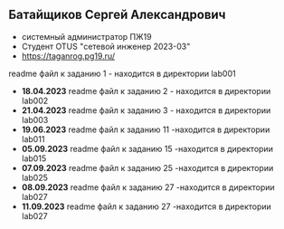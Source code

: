 
## Батайщиков Сергей Александрович
- системный администратор ПЖ19
- Студент OTUS "сетевой инженер 2023-03"
- https://taganrog.pg19.ru/

readme файл к заданию 1 - находится в директории lab001
- **18.04.2023** readme файл к заданию 2 - находится в директории lab002
- **21.04.2023** readme файл к заданию 3 - находится в директории lab003
- **19.06.2023** readme файл к заданию 11 -находится в директории lab011
- **05.09.2023** readme файл к заданию 15 -находится в директории lab015
- **07.09.2023** readme файл к заданию 25 -находится в директории lab025
- **08.09.2023** readme файл к заданию 27 -находится в директории lab027
- **11.09.2023** readme файл к заданию 27 -находится в директории lab027

